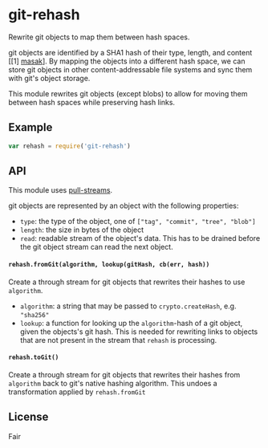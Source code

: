 # git-rehash

Rewrite git objects to map them between hash spaces.

git objects are identified by a SHA1 hash of their type, length, and content
[[1] [masak]]. By mapping the objects into a different hash space, we can store
git objects in other content-addressable file systems and sync them with git's
object storage.

This module rewrites git objects (except blobs) to allow for moving them
between hash spaces while preserving hash links.

[masak]: https://gist.github.com/masak/2415865

## Example

```js
var rehash = require('git-rehash')

```

## API

This module uses [pull-streams](https://github.com/dominictarr/pull-stream).

git objects are represented by an object with the following properties:

  - `type`: the type of the object, one of
    `["tag", "commit", "tree", "blob"]`
  - `length`: the size in bytes of the object
  - `read`: readable stream of the object's data. This has to be
      drained before the git object stream can read the next object.

#### `rehash.fromGit(algorithm, lookup(gitHash, cb(err, hash))`

Create a through stream for git objects that rewrites their hashes to use
`algorithm`.

- `algorithm`: a string that may be passed to `crypto.createHash`,
  e.g. `"sha256"`
- `lookup`: a function for looking up the `algorithm`-hash of a git object,
  given the objects's git hash. This is needed for rewriting links to objects
  that are not present in the stream that `rehash` is processing.

#### `rehash.toGit()`

Create a through stream for git objects that rewrites their hashes from
`algorithm` back to git's native hashing algorithm. This undoes a
transformation applied by `rehash.fromGit`

## License

Fair
